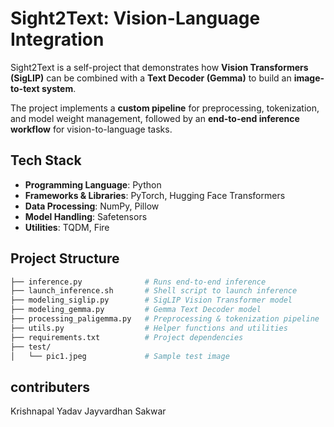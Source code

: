 # Sight2Text: Vision-Language Integration

Sight2Text is a self-project that demonstrates how **Vision Transformers (SigLIP)** can be combined with a **Text Decoder (Gemma)** to build an **image-to-text system**.  

The project implements a **custom pipeline** for preprocessing, tokenization, and model weight management, followed by an **end-to-end inference workflow** for vision-to-language tasks.

## Tech Stack

- **Programming Language**: Python  
- **Frameworks & Libraries**: PyTorch, Hugging Face Transformers  
- **Data Processing**: NumPy, Pillow  
- **Model Handling**: Safetensors  
- **Utilities**: TQDM, Fire  

## Project Structure

```bash
├── inference.py              # Runs end-to-end inference
├── launch_inference.sh       # Shell script to launch inference
├── modeling_siglip.py        # SigLIP Vision Transformer model
├── modeling_gemma.py         # Gemma Text Decoder model
├── processing_paligemma.py   # Preprocessing & tokenization pipeline
├── utils.py                  # Helper functions and utilities
├── requirements.txt          # Project dependencies
├── test/
│   └── pic1.jpeg             # Sample test image


```

## contributers
Krishnapal Yadav
Jayvardhan Sakwar
